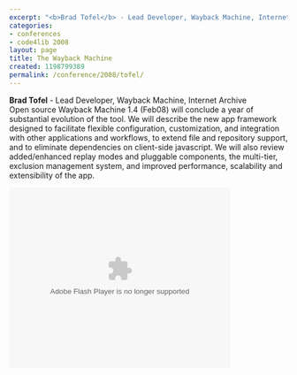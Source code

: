 ```yaml
---
excerpt: "<b>Brad Tofel</b> - Lead Developer, Wayback Machine, Internet Archive"
categories:
- conferences
- code4lib 2008
layout: page
title: The Wayback Machine
created: 1198799389
permalink: /conference/2008/tofel/
---
```

<b>Brad Tofel</b> - Lead Developer, Wayback Machine, Internet Archive<br />
Open source Wayback Machine 1.4 (Feb08) will conclude a year of substantial evolution of the tool. We will describe the new app framework designed to facilitate flexible configuration, customization, and integration with other applications and workflows, to extend file and repository support, and to eliminate dependencies on client-side javascript. We will also review added/enhanced replay modes and pluggable components, the multi-tier, exclusion management system, and improved performance, scalability and extensibility of the app.

<embed style="width:400px; height:326px;" id="VideoPlayback" type="application/x-shockwave-flash" src="http://video.google.com/googleplayer.swf?docId=5254942285802454606&hl=en" flashvars=""> </embed>

